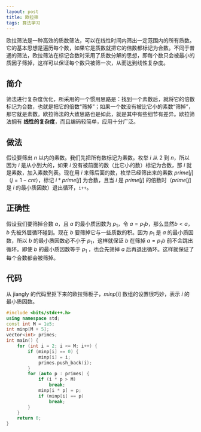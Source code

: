 ```yaml
---
layout: post
title: 欧拉筛
tags: 算法学习
---  
```


欧拉筛法是一种高效的质数筛法，可以在线性时间内筛出一定范围内的所有质数。它的基本思想是遍历每个数，如果它是质数就把它的倍数都标记为合数。不同于普通的筛法，欧拉筛法在标记合数时采用了质数分解的思想，即每个数只会被最小的质因子筛掉，这样可以保证每个数只被筛一次，从而达到线性复杂度。

## 简介

筛法进行复杂度优化，所采用的一个惯用思路是：找到一个素数后，就将它的倍数标记为合数，也就是把它的倍数“筛掉”；如果一个数没有被比它小的素数“筛掉”，那它就是素数。欧拉筛法的大致思路也是如此，就是其中有些细节有差异。欧拉筛法拥有 **线性的复杂度**，而且编码较简单，应用十分广泛。

## 做法

假设要筛出 $n$ 以内的素数。我们先把所有数标记为素数。枚举 $i$ 从 $2$ 到 $n$，所以因为 $i$ 是从小到大的，如果 $i$ 没有被前面的数（比它小的数）标记为合数，那 $i$ 就是素数，加入素数列表。现在用 $i$ 来筛后面的数，枚举已经筛出来的素数 $prime[j]（j=1-cnt）$，标记 $i * prime[j]$ 为合数，且当 $i$ 是 $prime[j]$ 的倍数时（$prime[j]$ 是 $i$ 的最小质因数）退出循环，``i++``。

## 正确性

假设我们要筛掉合数 $a$，且 $a$ 的最小质因数为 $p_1$，令 $a = p_1b$，那么显然$b <a$，$b$ 先被外层循环碰到。现在 $b$ 要筛掉它与一些质数的积。因为 $p_1$  是 $a$ 的最小质因数，所以 $b$ 的最小质因数必不小于 $p_1$，这样就保证 $b$ 在筛掉 $a=p_1b$ 前不会跳出循环。即使 $b$ 的最小质因数等于 $p_1$ ，也会先筛掉 $a$ 后再退出循环。这样就保证了每个合数都会被筛掉。

## 代码

从 jiangly 的代码里抠下来的欧拉筛板子，$minp[i]$ 数组的设置很巧妙，表示 $i$ 的最小质因数。

```cpp
#include <bits/stdc++.h>
using namespace std;
const int M = 1e5;
int minp[M + 5];
vector<int> primes;
int main() {
    for (int i = 2; i <= M; i++) {
        if (minp[i] == 0) {
            minp[i] = i;
            primes.push_back(i);
        }
        for (auto p : primes) {
            if (i * p > M)
                break;
            minp[i * p] = p;
            if (minp[i] == p)
                break;
        }
    }
    return 0;
}
```
